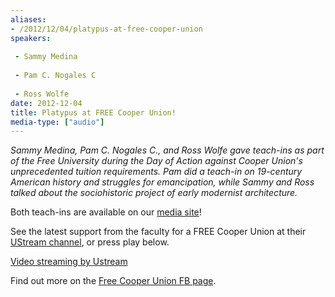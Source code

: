 ```yaml
---
aliases:
- /2012/12/04/platypus-at-free-cooper-union
speakers:
 
 - Sammy Medina
 
 - Pam C. Nogales C
 
 - Ross Wolfe
date: 2012-12-04
title: Platypus at FREE Cooper Union!
media-type: ["audio"]
---
```

_Sammy Medina, Pam C. Nogales C., and Ross Wolfe gave teach-ins as part of the Free University during the Day of Action against Cooper Union's unprecedented tuition requirements. Pam did a teach-in on 19-century American history and struggles for emancipation, while Sammy and Ross talked about the sociohistoric project of early modernist architecture._

Both teach-ins are available on our [media site](http://media.platypus1917.org/platypus-at-free-cooper-union/)!

See the latest support from the faculty for a FREE Cooper Union at their [UStream channel](http://www.ustream.tv/channel/free-cooper-union), or press play below.

[Video streaming by Ustream](http://www.ustream.tv/)

Find out more on the [Free Cooper Union FB page](http://www.facebook.com/FreeCooperUnion).
